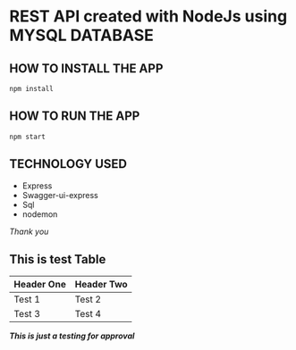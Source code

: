 # REST API created with NodeJs using MYSQL DATABASE #

## HOW TO INSTALL THE APP ##
```
npm install
```
## HOW TO RUN THE APP ##
```
npm start
```
## TECHNOLOGY USED ##
- Express
- Swagger-ui-express
- Sql
- nodemon

*Thank you*

## This is test Table ##

Header One | Header Two
-----------|-----------
Test 1     | Test 2
Test 3     | Test 4

***This is just a testing for approval***